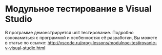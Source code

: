 # Модульное тестирование в Visual Studio
В программе демонстрируется unit тестирование. Подробно ознокамиться с программой и особенностях её разработки, Вы можете в статье по ссылке: http://vscode.ru/prog-lessons/modulnoe-testirovanie-v-visual-studio.html
